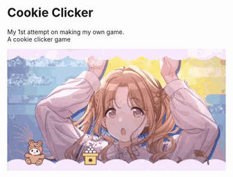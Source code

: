# Cookie Clicker
My 1st attempt on making my own game. <br>
A cookie clicker game

![nana](https://github.com/Uaine1/Cookie-Clicker/blob/main/nana.gif)